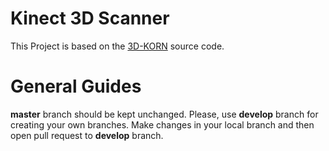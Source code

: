 # Kinect 3D Scanner
This Project is based on the [3D-KORN](https://github.com/umaatgithub/3D-KORN) source code.

# General Guides
**master** branch should be kept unchanged. Please, use **develop** branch for creating your own branches. Make changes in your local branch and then open pull request to **develop** branch.
